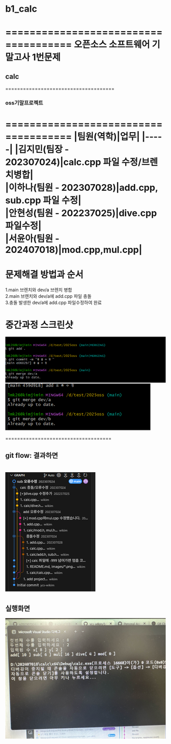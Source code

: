 # b1_calc
=====================================
오픈소스 소프트웨어 기말고사 1번문제
=====================================
## calc
=====================================
### oss기말프로젝트
=====================================
|팀원(역학)|업무|
|-----|
|김지민(팀장 - 202307024)|calc.cpp 파일 수정/브렌치병합|<br>
|이하나(팀원 - 202307028)|add.cpp, sub.cpp 파일 수정|<br>
|안현성(팀원 - 202237025)|dive.cpp 파일수정|<br>
|서윤아(팀원 - 202407018)|mod.cpp,mul.cpp|
====================================
# 문제해결 방법과 순서
1.main 브렌치와 dev/a 브렌치 병합<br>
2.main 브렌치와 dev/a에 add.cpp 파일 충돌<br>
3.충돌 발생한 dev/a에 add.cpp 파일수정하여 완료<br>

# 중간과정 스크린샷<br>
![스크린샷1](img/image1.png)<br>
![스크린샷1](img/image3.png)

====================================
## git flow: 결과하면 <br>
![스크린샷1](img/image2.png)
====================================
## 실행화면
![스크린샷1](img/main.jpg)
